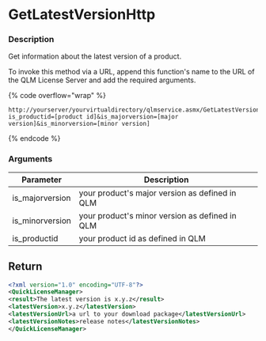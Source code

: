 # GetLatestVersionHttp

### Description

Get information about the latest version of a product.

To invoke this method via a URL, append this function's name to the URL of the QLM License Server and add the required arguments.

{% code overflow="wrap" %}
```http
http://yourserver/yourvirtualdirectory/qlmservice.asmx/GetLatestVersionHttp?is_productid=[product id]&is_majorversion=[major version]&is_minorversion=[minor version]
```
{% endcode %}

### Arguments

| Parameter        | Description                                    |
| ---------------- | ---------------------------------------------- |
| is\_majorversion | your product's major version as defined in QLM |
| is\_minorversion | your product's minor version as defined in QLM |
| is\_productid    | your product id as defined in QLM              |

## Return

```xml
<?xml version="1.0" encoding="UTF-8"?>
<QuickLicenseManager>
<result>The latest version is x.y.z</result>
<latestVersion>x.y.z</latestVersion>
<latestVersionUrl>a url to your download package</latestVersionUrl>
<latestVersionNotes>release notes</latestVersionNotes>
</QuickLicenseManager>

 
```
